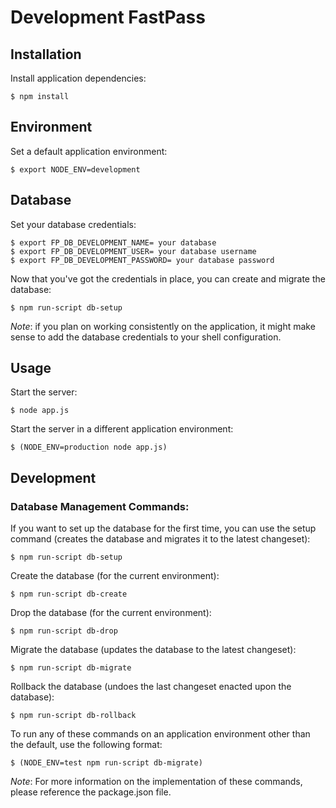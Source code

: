 Development FastPass
======

## Installation

Install application dependencies:

```
$ npm install
```

## Environment

Set a default application environment:

```
$ export NODE_ENV=development
```

## Database

Set your database credentials:

```
$ export FP_DB_DEVELOPMENT_NAME= your database
$ export FP_DB_DEVELOPMENT_USER= your database username
$ export FP_DB_DEVELOPMENT_PASSWORD= your database password
```

Now that you've got the credentials in place, you can create and migrate the database:

```
$ npm run-script db-setup
```

*Note*: if you plan on working consistently on the application, it might make sense to add the database credentials to your shell configuration.

## Usage

Start the server:

```
$ node app.js
```

Start the server in a different application environment:

```
$ (NODE_ENV=production node app.js)
```

## Development

### Database Management Commands:

If you want to set up the database for the first time, you can use the setup command (creates the database and migrates it to the latest changeset):

```
$ npm run-script db-setup
```

Create the database (for the current environment):

```
$ npm run-script db-create
```

Drop the database (for the current environment):

```
$ npm run-script db-drop
```

Migrate the database (updates the database to the latest changeset):

```
$ npm run-script db-migrate
```

Rollback the database (undoes the last changeset enacted upon the database):

```
$ npm run-script db-rollback
```

To run any of these commands on an application environment other than the default, use the following format:

```
$ (NODE_ENV=test npm run-script db-migrate)
```

*Note*: For more information on the implementation of these commands, please reference the package.json file.

